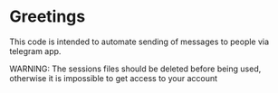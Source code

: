 # Greetings
This code is intended to automate sending of messages to people via telegram app. 

WARNING: The sessions files should be deleted before being used, otherwise it is impossible to get access to your account
